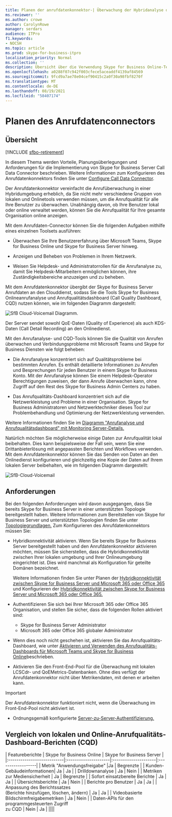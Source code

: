 ```yaml
---
title: Planen der anrufdatenkonnektor-| Überwachung der Hybridanalyse des Anrufqualitätsdashboards
ms.reviewer: ''
ms.author: crowe
author: CarolynRowe
manager: serdars
audience: ITPro
f1.keywords:
- NOCSH
ms.topic: article
ms.prod: skype-for-business-itpro
localization_priority: Normal
ms.collection: ''
description: Übersicht über die Verwendung Skype for Business Online-Telemetrietools zur Überwachung einer lokalen Implementierung in einem Hybridszenario.
ms.openlocfilehash: a0288f07c942f003cfece5aceaddf4139af84569
ms.sourcegitcommit: 9fcd9a7ae78e04cef90415c2a0f30a98fbf8270f
ms.translationtype: MT
ms.contentlocale: de-DE
ms.lasthandoff: 08/19/2021
ms.locfileid: "58407174"
---
```

# <a name="plan-call-data-connector"></a>Planen des Anrufdatenconnectors

## <a name="overview"></a>Übersicht

[!INCLUDE [sfbo-retirement](../../Hub/includes/sfbo-retirement.md)]

In diesem Thema werden Vorteile, Planungsüberlegungen und Anforderungen für die Implementierung von Skype for Business Server Call Data Connector beschrieben. Weitere Informationen zum Konfigurieren des Anrufdatenkonnektors finden Sie unter [Configure Call Data Connector](configure-call-data-connector.md).


Der Anrufdatenkonnektor vereinfacht die Anrufüberwachung in einer Hybridumgebung erheblich, da Sie nicht mehr verschiedene Gruppen von lokalen und Onlinetools verwenden müssen, um die Anrufqualität für alle Ihre Benutzer zu überwachen. Unabhängig davon, ob Ihre Benutzer lokal oder online verwaltet werden, können Sie die Anrufqualität für Ihre gesamte Organisation online anzeigen.

Mit dem Anrufdaten-Connector können Sie die folgenden Aufgaben mithilfe eines einzelnen Toolsets ausführen:

- Überwachen Sie Ihre Benutzererfahrung über Microsoft Teams, Skype for Business Online und Skype for Business Server hinweg.

- Anzeigen und Beheben von Problemen in Ihrem Netzwerk.

- Weisen Sie Helpdesk- und Administratorrollen für die Anrufanalyse zu, damit Sie Helpdesk-Mitarbeitern ermöglichen können, ihre Zuständigkeitsbereiche anzuzeigen und zu beheben.

Mit dem Anrufdatenkonnektor übergibt der Skype for Business Server Anrufdaten an den Clouddienst, sodass Sie die Tools Skype for Business Onlineanrufanalyse und Anrufqualitätsdashboard (Call Quality Dashboard, CQD) nutzen können, wie im folgenden Diagramm dargestellt:

![SfB Cloud-Voicemail Diagramm.](../../sfbserver2019/media/call-data-connector-plan-1.png)

Der Server sendet sowohl QoE-Daten (Quality of Experience) als auch KDS-Daten (Call Detail Recording) an den Onlinedienst.

Mit den Anrufanalyse- und CQD-Tools können Sie die Qualität von Anrufen überwachen und Verbindungsprobleme mit Microsoft Teams und Skype for Business Diensten wie folgt beheben:

- Die Anrufanalyse konzentriert sich auf Qualitätsprobleme bei bestimmten Anrufen. Es enthält detaillierte Informationen zu Anrufen und Besprechungen für jeden Benutzer in einem Skype for Business Konto.  Mit der Anrufanalyse können Sie einem Helpdesk-Operator Berechtigungen zuweisen, der dann Anrufe überwachen kann, ohne Zugriff auf den Rest des Skype for Business Admin Centers zu haben.

- Das Anrufqualitäts-Dashboard konzentriert sich auf die Netzwerkleistung und Probleme in einer Organisation. Skype for Business Administratoren und Netzwerktechniker dieses Tool zur Problembehandlung und Optimierung der Netzwerkleistung verwenden.

Weitere Informationen finden Sie im [Diagramm "Anrufanalyse und Anrufqualitätsdashboard" mit Monitoring Server-Details.](/SkypeForBusiness/using-call-quality-in-your-organization/difference-between-call-analytics-and-call-quality-dashboard)

Natürlich möchten Sie möglicherweise einige Daten zur Anrufqualität lokal beibehalten. Dies kann beispielsweise der Fall sein, wenn Sie eine Drittanbieterlösung mit angepassten Berichten und Workflows verwenden.  Mit dem Anrufdatenkonnektor können Sie das Senden von Daten an den Onlinedienst konfigurieren und gleichzeitig eine Kopie der Daten auf Ihrem lokalen Server beibehalten, wie im folgenden Diagramm dargestellt:

![SfB-Cloud-Voicemail](../../sfbserver2019/media/call-data-connector-plan-2.png)

## <a name="requirements"></a>Anforderungen

Bei den folgenden Anforderungen wird davon ausgegangen, dass Sie bereits Skype for Business Server in einer unterstützten Topologie bereitgestellt haben.  Weitere Informationen zum Bereitstellen von Skype for Business Server und unterstützten Topologien finden Sie unter [Topologiegrundlagen.](../../SfbServer/plan-your-deployment/topology-basics/topology-basics.md) Zum Konfigurieren des Anrufdatenkonnektors müssen Sie:

- Hybridkonnektivität aktivieren. Wenn Sie bereits Skype for Business Server bereitgestellt haben und den Anrufdatenkonnektor aktivieren möchten, müssen Sie sicherstellen, dass die Hybridkonnektivität zwischen Ihrer lokalen umgebung und Ihrer Onlineumgebung eingerichtet ist. Dies wird manchmal als Konfiguration für geteilte Domänen bezeichnet.

   Weitere Informationen finden Sie unter Planen der [Hybridkonnektivität zwischen Skype for Business Server und Microsoft 365 oder Office 365](plan-hybrid-connectivity.md) und Konfigurieren der [Hybridkonnektivität zwischen Skype for Business Server und Microsoft 365 oder Office 365.](configure-hybrid-connectivity.md)

- Authentifizieren Sie sich bei Ihrer Microsoft 365 oder Office 365 Organisation, und stellen Sie sicher, dass die folgenden Rollen aktiviert sind:

  - Skype for Business Server Administrator
  - Microsoft 365 oder Office 365 globaler Administrator

- Wenn dies noch nicht geschehen ist, aktivieren Sie das Anrufqualitäts-Dashboard, wie unter [Aktivieren und Verwenden des Anrufqualitäts-Dashboards für Microsoft Teams und Skype for Business Online](/microsoftteams/turning-on-and-using-call-quality-dashboard)beschrieben.

- Aktivieren Sie den Front-End-Pool für die Überwachung mit lokalen LCSCdr- und QoEMetrics-Datenbanken. Ohne dies verfügt der Anrufdatenkonnektor nicht über Metrikendaten, mit denen er arbeiten kann.

> [!IMPORTANT]
> Der Anrufdatenkonnektor funktioniert nicht, wenn die Überwachung im Front-End-Pool nicht aktiviert ist.

- Ordnungsgemäß konfigurierte [Server-zu-Server-Authentifizierung.](../../SfbServer/manage/authentication/server-to-server-and-partner-applications.md) 

## <a name="comparison-of-on-premises-and-online-call-quality-dashboard-cqd-reports"></a>Vergleich von lokalen und Online-Anrufqualitäts-Dashboard-Berichten (CQD)

| Featureberichte | Skype for Business Online | Skype for Business Server   |
|:---------------------------|:---------------------|:---------------------|:------------------|
| Metrik "Anwendungsfreigabe" |Ja | Begrenzte |
| Kunden-Gebäudeinformationen| Ja | Ja |
| Drilldownanalyse | Ja | Nein |
| Metriken zur Mediensicherheit | Ja | Begrenzte |
| Sofort einsatzbereite Berichte | Ja | Ja |
| Übersichtsberichte | Ja | Nein |
| Berichte pro Benutzer | Ja | Ja |
| Anpassung des Berichtssatzes <br> (Berichte hinzufügen, löschen, ändern) | Ja | Ja |
| Videobasierte Bildschirmfreigabemetriken | Ja | Nein |
| Daten-APIs für den programmgesteuerten Zugriff <br> zu CQD | Nein | Ja |
||||